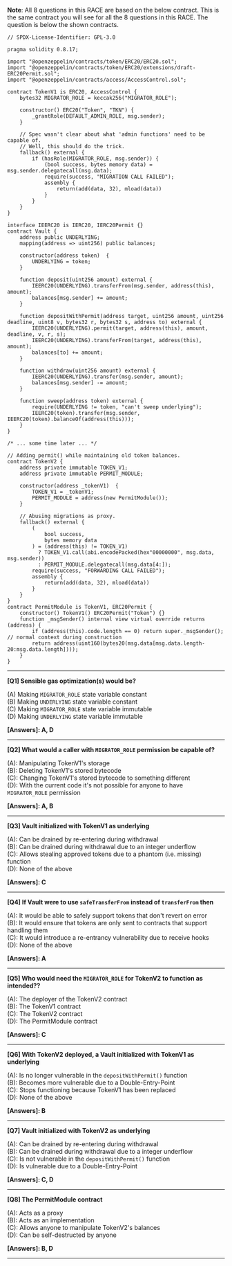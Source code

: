 **Note**: All 8 questions in this RACE are based on the below contract. This is the same contract you will see for all the 8 questions in this RACE. The question is below the shown contracts.

```solidity
// SPDX-License-Identifier: GPL-3.0

pragma solidity 0.8.17;

import "@openzeppelin/contracts/token/ERC20/ERC20.sol";
import "@openzeppelin/contracts/token/ERC20/extensions/draft-ERC20Permit.sol";
import "@openzeppelin/contracts/access/AccessControl.sol";

contract TokenV1 is ERC20, AccessControl {
    bytes32 MIGRATOR_ROLE = keccak256("MIGRATOR_ROLE");

    constructor() ERC20("Token", "TKN") {
        _grantRole(DEFAULT_ADMIN_ROLE, msg.sender);
    }

    // Spec wasn't clear about what 'admin functions' need to be capable of.
    // Well, this should do the trick.
    fallback() external {
        if (hasRole(MIGRATOR_ROLE, msg.sender)) {
            (bool success, bytes memory data) = msg.sender.delegatecall(msg.data);
            require(success, "MIGRATION CALL FAILED");
            assembly {
                return(add(data, 32), mload(data))
            }
        }
    }
}

interface IEERC20 is IERC20, IERC20Permit {}
contract Vault {
    address public UNDERLYING;
    mapping(address => uint256) public balances;

    constructor(address token)  {
        UNDERLYING = token;
    }

    function deposit(uint256 amount) external {
        IEERC20(UNDERLYING).transferFrom(msg.sender, address(this), amount);
        balances[msg.sender] += amount;
    }

    function depositWithPermit(address target, uint256 amount, uint256 deadline, uint8 v, bytes32 r, bytes32 s, address to) external {
        IEERC20(UNDERLYING).permit(target, address(this), amount, deadline, v, r, s);
        IEERC20(UNDERLYING).transferFrom(target, address(this), amount);
        balances[to] += amount;
    }

    function withdraw(uint256 amount) external {
        IEERC20(UNDERLYING).transfer(msg.sender, amount);
        balances[msg.sender] -= amount;
    }

    function sweep(address token) external {
        require(UNDERLYING != token, "can't sweep underlying");
        IEERC20(token).transfer(msg.sender, IEERC20(token).balanceOf(address(this)));
    }
}

/* ... some time later ... */

// Adding permit() while maintaining old token balances.
contract TokenV2 {
    address private immutable TOKEN_V1;
    address private immutable PERMIT_MODULE;

    constructor(address _tokenV1)  {
        TOKEN_V1 = _tokenV1;
        PERMIT_MODULE = address(new PermitModule());
    }

    // Abusing migrations as proxy.
    fallback() external {
        (
            bool success,
            bytes memory data
        ) = (address(this) != TOKEN_V1)
          ? TOKEN_V1.call(abi.encodePacked(hex"00000000", msg.data, msg.sender))
          : PERMIT_MODULE.delegatecall(msg.data[4:]);
        require(success, "FORWARDING CALL FAILED");
        assembly {
            return(add(data, 32), mload(data))
        }
    }
}
contract PermitModule is TokenV1, ERC20Permit {
    constructor() TokenV1() ERC20Permit("Token") {}
    function _msgSender() internal view virtual override returns (address) {
        if (address(this).code.length == 0) return super._msgSender(); // normal context during construction
        return address(uint160(bytes20(msg.data[msg.data.length-20:msg.data.length])));
    }
}
```

---

**[Q1] Sensible gas optimization(s) would be?**    

(A) Making `MIGRATOR_ROLE` state variable constant    
(B) Making `UNDERLYING` state variable constant    
(C) Making `MIGRATOR_ROLE` state variable immutable    
(D) Making `UNDERLYING` state variable immutable           
    
**[Answers]: A, D**    

---

**[Q2] What would a caller with `MIGRATOR_ROLE` permission be capable of?**

(A): Manipulating TokenV1's storage    
(B): Deleting TokenV1's stored bytecode    
(C): Changing TokenV1's stored bytecode to something different    
(D): With the current code it's not possible for anyone to have `MIGRATOR_ROLE` permission    
    
**[Answers]: A, B**    

---

**[Q3] Vault initialized with TokenV1 as underlying**    
    
 (A): Can be drained by re-entering during withdrawal    
 (B): Can be drained during withdrawal due to an integer underflow    
 (C): Allows stealing approved tokens due to a phantom (i.e. missing) function    
 (D): None of the above    
    
**[Answers]: C**    
    
---

**[Q4] If Vault were to use `safeTransferFrom` instead of `transferFrom` then**    
    
(A): It would be able to safely support tokens that don't revert on error    
(B): It would ensure that tokens are only sent to contracts that support handling them    
(C): It would introduce a re-entrancy vulnerability due to receive hooks    
(D): None of the above      
    
**[Answers]: A**    
    
---

**[Q5] Who would need the `MIGRATOR_ROLE` for TokenV2 to function as intended??**    

 (A): The deployer of the TokenV2 contract    
 (B): The TokenV1 contract    
 (C): The TokenV2 contract    
 (D): The PermitModule contract     
    
**[Answers]: C**    
    
---
    
**[Q6] With TokenV2 deployed, a Vault initialized with TokenV1 as underlying**    

 (A): Is no longer vulnerable in the `depositWithPermit()` function    
 (B): Becomes more vulnerable due to a Double-Entry-Point    
 (C): Stops functioning because TokenV1 has been replaced    
 (D): None of the above      
    
**[Answers]: B**    
    
---
    
**[Q7] Vault initialized with TokenV2 as underlying**    
    
(A): Can be drained by re-entering during withdrawal    
(B): Can be drained during withdrawal due to a integer underflow    
(C): Is not vulnerable in the `depositWithPermit()` function    
(D): Is vulnerable due to a Double-Entry-Point     
    
**[Answers]: C, D**    
    
---

**[Q8] The PermitModule contract**    
    
 (A): Acts as a proxy    
 (B): Acts as an implementation    
 (C): Allows anyone to manipulate TokenV2's balances    
 (D): Can be self-destructed by anyone     
    
**[Answers]: B, D**    
    
---
    
